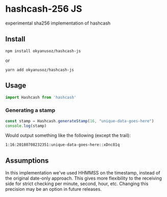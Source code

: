 # hashcash-256 JS

experimental sha256 implementation of hashcash

## Install

`npm install okyanusoz/hashcash-js`

or

`yarn add okyanusoz/hashcash-js`

## Usage

```js
import Hashcash from 'hashcash'
```

### Generating a stamp

```js
const stamp = Hashcash.generateStamp(16, "unique-data-goes-here")
console.log(stamp)
```

Would output something like the following (except the trail):

```
1:16:20180708232351:unique-data-goes-here::xDnc81q
```

## Assumptions

In this implementation we've used HHMMSS on the timestamp, instead of the original date-only approach.  This gives more flexibility to the receiving side for strict checking per minute, second, hour, etc.  Changing this precision may be an option in future releases.
